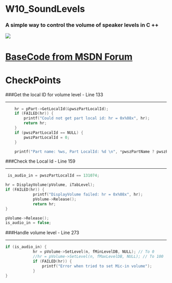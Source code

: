 # W10_SoundLevels


### A simple way to control the volume of speaker levels in C ++

![](https://i.imgur.com/0C5ujkJ.png)

[BaseCode from MSDN Forum](https://social.msdn.microsoft.com/Forums/windowsdesktop/en-US/9741bae1-c330-4802-9860-2fd202dba797/enumeration-of-available-levels-for-a-specific-installed-sound-card?forum=windowspro-audiodevelopment)
=============

CheckPoints
=============

###Get the local ID for volume level  - Line 133
                
----

```c++
    hr = pPart->GetLocalId(&pwszPartLocalId);
	if (FAILED(hr)) {
		printf("Could not get part local id: hr = 0x%08x", hr);
		return hr;
	}
	if (pwszPartLocalId == NULL) {
		pwszPartLocalId = 0;
	}

	printf("Part name: %ws, Part LocalId: %d \n", *pwszPartName ? pwszPartName : L"(Unnamed)", pwszPartLocalId); // <------ Get your ID
```

###Check the Local Id - Line 159
                
----
```c++
 is_audio_in = pwszPartLocalId == 131074;

hr = DisplayVolume(pVolume, iTabLevel);
if (FAILED(hr)) {
			printf("DisplayVolume failed: hr = 0x%08x", hr);
			pVolume->Release();
			return hr;
}

pVolume->Release();
is_audio_in = false;
```

###Handle volume level - Line 273
                
----
```c++
if (is_audio_in) {
			hr = pVolume->SetLevel(n, fMinLevelDB, NULL); // To 0
			//hr = pVolume->SetLevel(n, fMaxLevelDB, NULL); // To 100
			if (FAILED(hr)) {
				printf("Error when tried to set Mic-in volume");
			}
}
```